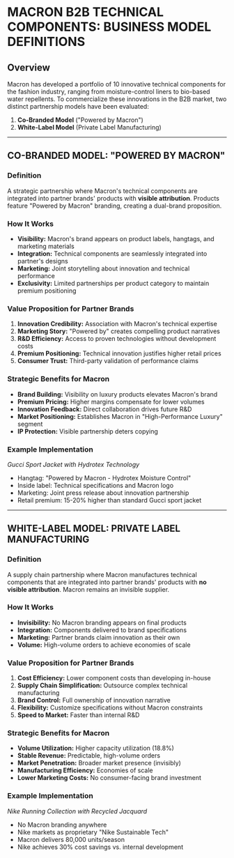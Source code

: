 # MACRON B2B TECHNICAL COMPONENTS: BUSINESS MODEL DEFINITIONS

## Overview

Macron has developed a portfolio of 10 innovative technical components for the fashion industry, ranging from moisture-control liners to bio-based water repellents. To commercialize these innovations in the B2B market, two distinct partnership models have been evaluated:

1. **Co-Branded Model** ("Powered by Macron")
2. **White-Label Model** (Private Label Manufacturing)

---

## CO-BRANDED MODEL: "POWERED BY MACRON"

### Definition
A strategic partnership where Macron's technical components are integrated into partner brands' products with **visible attribution**. Products feature "Powered by Macron" branding, creating a dual-brand proposition.

### How It Works
- **Visibility:** Macron's brand appears on product labels, hangtags, and marketing materials
- **Integration:** Technical components are seamlessly integrated into partner's designs
- **Marketing:** Joint storytelling about innovation and technical performance
- **Exclusivity:** Limited partnerships per product category to maintain premium positioning

### Value Proposition for Partner Brands
1. **Innovation Credibility:** Association with Macron's technical expertise
2. **Marketing Story:** "Powered by" creates compelling product narratives
3. **R&D Efficiency:** Access to proven technologies without development costs
4. **Premium Positioning:** Technical innovation justifies higher retail prices
5. **Consumer Trust:** Third-party validation of performance claims

### Strategic Benefits for Macron
- **Brand Building:** Visibility on luxury products elevates Macron's brand
- **Premium Pricing:** Higher margins compensate for lower volumes
- **Innovation Feedback:** Direct collaboration drives future R&D
- **Market Positioning:** Establishes Macron in "High-Performance Luxury" segment
- **IP Protection:** Visible partnership deters copying

### Example Implementation
*Gucci Sport Jacket with Hydrotex Technology*
- Hangtag: "Powered by Macron - Hydrotex Moisture Control"
- Inside label: Technical specifications and Macron logo
- Marketing: Joint press release about innovation partnership
- Retail premium: 15-20% higher than standard Gucci sport jacket

---

## WHITE-LABEL MODEL: PRIVATE LABEL MANUFACTURING

### Definition
A supply chain partnership where Macron manufactures technical components that are integrated into partner brands' products with **no visible attribution**. Macron remains an invisible supplier.

### How It Works
- **Invisibility:** No Macron branding appears on final products
- **Integration:** Components delivered to brand specifications
- **Marketing:** Partner brands claim innovation as their own
- **Volume:** High-volume orders to achieve economies of scale

### Value Proposition for Partner Brands
1. **Cost Efficiency:** Lower component costs than developing in-house
2. **Supply Chain Simplification:** Outsource complex technical manufacturing
3. **Brand Control:** Full ownership of innovation narrative
4. **Flexibility:** Customize specifications without Macron constraints
5. **Speed to Market:** Faster than internal R&D

### Strategic Benefits for Macron
- **Volume Utilization:** Higher capacity utilization (18.8%)
- **Stable Revenue:** Predictable, high-volume orders
- **Market Penetration:** Broader market presence (invisibly)
- **Manufacturing Efficiency:** Economies of scale
- **Lower Marketing Costs:** No consumer-facing brand investment

### Example Implementation
*Nike Running Collection with Recycled Jacquard*
- No Macron branding anywhere
- Nike markets as proprietary "Nike Sustainable Tech"
- Macron delivers 80,000 units/season
- Nike achieves 30% cost savings vs. internal development